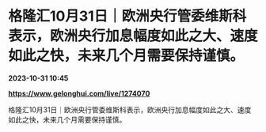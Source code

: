 # 格隆汇10月31日｜欧洲央行管委维斯科表示，欧洲央行加息幅度如此之大、速度如此之快，未来几个月需要保持谨慎。

**2023-10-31 10:45**

**https://www.gelonghui.com/live/1274070**

格隆汇10月31日｜欧洲央行管委维斯科表示，欧洲央行加息幅度如此之大、速度如此之快，未来几个月需要保持谨慎。